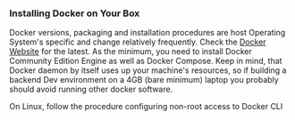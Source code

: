 ### Installing Docker on Your Box 

Docker versions, packaging and installation procedures are host Operating System's specific and change relatively frequently. Check the [Docker Website](docker.com) for the latest. As the minimum, you need to install Docker Community Edition Engine as well as Docker Compose. Keep in mind, that Docker daemon by itself uses up your machine's resources, so if building a backend Dev environment on a 4GB (bare minimum) laptop you probably should avoid running other docker software. 

On Linux, follow the procedure configuring non-root access to Docker CLI

  